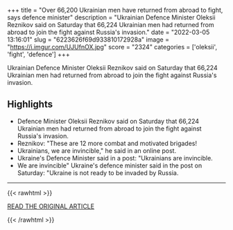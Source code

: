 +++
title = "Over 66,200 Ukrainian men have returned from abroad to fight, says defence minister"
description = "Ukrainian Defence Minister Oleksii Reznikov said on Saturday that 66,224 Ukrainian men had returned from abroad to join the fight against Russia's invasion."
date = "2022-03-05 13:16:01"
slug = "6223626f69d933810172928a"
image = "https://i.imgur.com/UJUfnOX.jpg"
score = "2324"
categories = ['oleksii', 'fight', 'defence']
+++

Ukrainian Defence Minister Oleksii Reznikov said on Saturday that 66,224 Ukrainian men had returned from abroad to join the fight against Russia's invasion.

## Highlights

- Defence Minister Oleksii Reznikov said on Saturday that 66,224 Ukrainian men had returned from abroad to join the fight against Russia's invasion.
- Reznikov: "These are 12 more combat and motivated brigades!
- Ukrainians, we are invincible," he said in an online post.
- Ukraine's Defence Minister said in a post: "Ukrainians are invincible.
- We are invincible" Ukraine's defence minister said in the post on Saturday: "Ukraine is not ready to be invaded by Russia.

---

{{< rawhtml >}}
  <p class="article-category">
    <a target="_blank" href="https://www.reuters.com/world/europe/over-66200-ukrainian-men-have-returned-abroad-fight-says-defence-minister-2022-03-05/">READ THE ORIGINAL ARTICLE</a>
  </p>
{{< /rawhtml >}}

